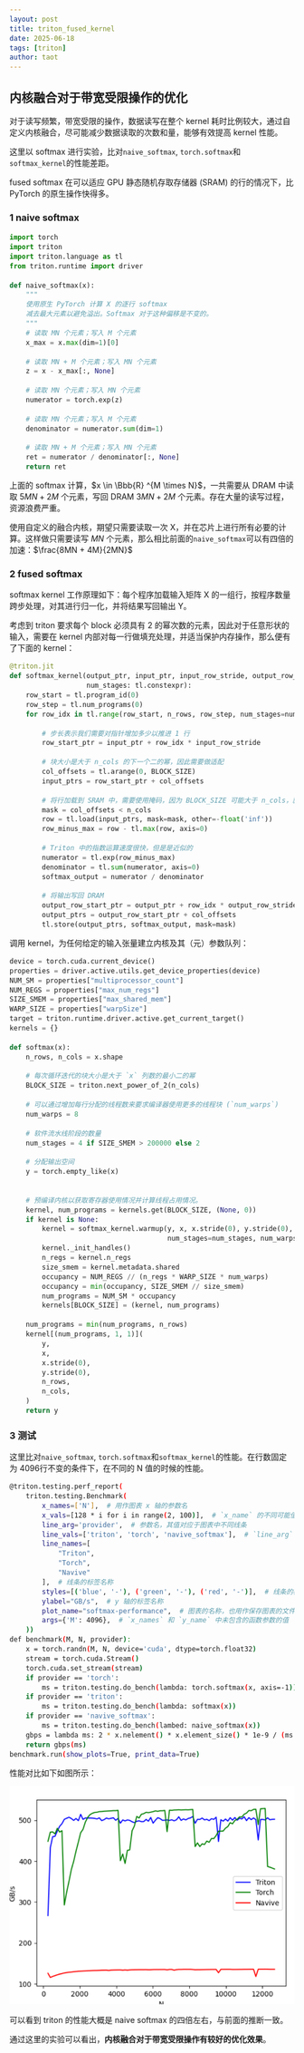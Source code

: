 ```yaml
---
layout: post
title: triton_fused_kernel
date: 2025-06-18
tags: [triton]
author: taot
---
```



## 内核融合对于带宽受限操作的优化

对于读写频繁，带宽受限的操作，数据读写在整个 kernel 耗时比例较大，通过自定义内核融合，尽可能减少数据读取的次数和量，能够有效提高 kernel 性能。

这里以 softmax 进行实验，比对`naive_softmax`, `torch.softmax`和`softmax_kernel`的性能差距。

fused softmax 在可以适应 GPU 静态随机存取存储器 (SRAM) 的行的情况下，比 PyTorch 的原生操作快得多。

### 1 naive softmax

```python
import torch
import triton
import triton.language as tl
from triton.runtime import driver

def naive_softmax(x):
    """
    使用原生 PyTorch 计算 X 的逐行 softmax
    减去最大元素以避免溢出。Softmax 对于这种偏移是不变的。
    """
    # 读取 MN 个元素；写入 M 个元素
    x_max = x.max(dim=1)[0]

    # 读取 MN + M 个元素；写入 MN 个元素
    z = x - x_max[:, None]

    # 读取 MN 个元素；写入 MN 个元素
    numerator = torch.exp(z)

    # 读取 MN 个元素；写入 M 个元素
    denominator = numerator.sum(dim=1)

    # 读取 MN + M 个元素；写入 MN 个元素
    ret = numerator / denominator[:, None]
    return ret
```

上面的 softmax 计算，$x \in \Bbb{R} ^{M \times N}$，一共需要从 DRAM 中读取 $5MN + 2M$ 个元素，写回 DRAM $3MN + 2M$ 个元素。存在大量的读写过程，资源浪费严重。

使用自定义的融合内核，期望只需要读取一次 X，并在芯片上进行所有必要的计算。这样做只需要读写 $MN$ 个元素，那么相比前面的`naive_softmax`可以有四倍的加速：$\frac{8MN + 4M}{2MN}$


### 2 fused softmax

softmax kernel 工作原理如下：每个程序加载输入矩阵 X 的一组行，按程序数量跨步处理，对其进行归一化，并将结果写回输出 Y。

考虑到 triton 要求每个 block 必须具有 2 的幂次数的元素，因此对于任意形状的输入，需要在 kernel 内部对每一行做填充处理，并适当保护内存操作，那么便有了下面的 kernel：

```python
@triton.jit
def softmax_kernel(output_ptr, input_ptr, input_row_stride, output_row_stride, n_rows, n_cols, BLOCK_SIZE: tl.constexpr,
                   num_stages: tl.constexpr):
    row_start = tl.program_id(0)
    row_step = tl.num_programs(0)
    for row_idx in tl.range(row_start, n_rows, row_step, num_stages=num_stages):

        # 步长表示我们需要对指针增加多少以推进 1 行
        row_start_ptr = input_ptr + row_idx * input_row_stride

        # 块大小是大于 n_cols 的下一个二的幂，因此需要做适配
        col_offsets = tl.arange(0, BLOCK_SIZE)
        input_ptrs = row_start_ptr + col_offsets

        # 将行加载到 SRAM 中，需要使用掩码，因为 BLOCK_SIZE 可能大于 n_cols，就是前面提到的对每一行做填充处理
        mask = col_offsets < n_cols
        row = tl.load(input_ptrs, mask=mask, other=-float('inf'))
        row_minus_max = row - tl.max(row, axis=0)

        # Triton 中的指数运算速度很快，但是是近似的
        numerator = tl.exp(row_minus_max)
        denominator = tl.sum(numerator, axis=0)
        softmax_output = numerator / denominator

        # 将输出写回 DRAM
        output_row_start_ptr = output_ptr + row_idx * output_row_stride
        output_ptrs = output_row_start_ptr + col_offsets
        tl.store(output_ptrs, softmax_output, mask=mask)
```

调用 kernel，为任何给定的输入张量建立内核及其（元）参数队列：

```python
device = torch.cuda.current_device()
properties = driver.active.utils.get_device_properties(device)
NUM_SM = properties["multiprocessor_count"]
NUM_REGS = properties["max_num_regs"]
SIZE_SMEM = properties["max_shared_mem"]
WARP_SIZE = properties["warpSize"]
target = triton.runtime.driver.active.get_current_target()
kernels = {}

def softmax(x):
    n_rows, n_cols = x.shape

    # 每次循环迭代的块大小是大于 `x` 列数的最小二的幂
    BLOCK_SIZE = triton.next_power_of_2(n_cols)

    # 可以通过增加每行分配的线程数来要求编译器使用更多的线程块 (`num_warps`)
    num_warps = 8

    # 软件流水线阶段的数量
    num_stages = 4 if SIZE_SMEM > 200000 else 2

    # 分配输出空间
    y = torch.empty_like(x)


    # 预编译内核以获取寄存器使用情况并计算线程占用情况。
    kernel, num_programs = kernels.get(BLOCK_SIZE, (None, 0))
    if kernel is None:
        kernel = softmax_kernel.warmup(y, x, x.stride(0), y.stride(0), n_rows, n_cols, BLOCK_SIZE=BLOCK_SIZE,
                                       num_stages=num_stages, num_warps=num_warps, grid=(1, ))
        kernel._init_handles()
        n_regs = kernel.n_regs
        size_smem = kernel.metadata.shared
        occupancy = NUM_REGS // (n_regs * WARP_SIZE * num_warps)
        occupancy = min(occupancy, SIZE_SMEM // size_smem)
        num_programs = NUM_SM * occupancy
        kernels[BLOCK_SIZE] = (kernel, num_programs)

    num_programs = min(num_programs, n_rows)
    kernel[(num_programs, 1, 1)](
        y,
        x,
        x.stride(0),
        y.stride(0),
        n_rows,
        n_cols,
    )
    return y
```


### 3 测试

这里比对`naive_softmax`, `torch.softmax`和`softmax_kernel`的性能。在行数固定为 4096行不变的条件下，在不同的 N 值的时候的性能。

```bash
@triton.testing.perf_report(
    triton.testing.Benchmark(
        x_names=['N'],  # 用作图表 x 轴的参数名
        x_vals=[128 * i for i in range(2, 100)],  # `x_name` 的不同可能值
        line_arg='provider',  # 参数名，其值对应于图表中不同线条
        line_vals=['triton', 'torch', 'navive_softmax'],  # `line_arg` 的可能值
        line_names=[
            "Triton",
            "Torch",
            "Navive"
        ],  # 线条的标签名称
        styles=[('blue', '-'), ('green', '-'), ('red', '-')],  # 线条的样式
        ylabel="GB/s",  # y 轴的标签名称
        plot_name="softmax-performance",  # 图表的名称，也用作保存图表的文件名
        args={'M': 4096},  # `x_names` 和 `y_name` 中未包含的函数参数的值
    ))
def benchmark(M, N, provider):
    x = torch.randn(M, N, device='cuda', dtype=torch.float32)
    stream = torch.cuda.Stream()
    torch.cuda.set_stream(stream)
    if provider == 'torch':
        ms = triton.testing.do_bench(lambda: torch.softmax(x, axis=-1))
    if provider == 'triton':
        ms = triton.testing.do_bench(lambda: softmax(x))
    if provider == 'navive_softmax':
        ms = triton.testing.do_bench(lambed: naive_softmax(x))
    gbps = lambda ms: 2 * x.nelement() * x.element_size() * 1e-9 / (ms * 1e-3)
    return gbps(ms)
benchmark.run(show_plots=True, print_data=True)
```

性能对比如下如图所示：

![alt text](../blog_images/github_drawing_board_for_gitpages_blog/fused_softmax.png)

可以看到 triton 的性能大概是 naive softmax 的四倍左右，与前面的推断一致。

通过这里的实验可以看出，**内核融合对于带宽受限操作有较好的优化效果**。